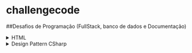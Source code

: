 # challengecode
##Desafios de Programação (FullStack, banco de dados e Documentação)



<details>

<summary>HTML</summary>

1. [Basic Form (Frontend)](/HTML/01HtmlChallenge_BasicForm.md)



</details>

<details>
<summary>Design Pattern CSharp</summary>

1. [Observer - Almoxarifado aumento de Preço (Backend)](/DesignPatternCSharp/01DesignPatternCSharp_Observer.md)
2. [Observer - Almoxarifado - Produto Vencido (Backend)](/DesignPatternCSharp/02DesignPatternCSharp_ObserverProdutoVencido.md)


</details>

